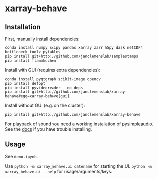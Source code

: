 # xarray-behave

## Installation
First, manually install dependencies:
```shell
conda install numpy scipy pandas xarray zarr h5py dask netCDF4 bottleneck toolz pytables
pip install git+http://github.com/janclemenslab/samplestamps
pip install flammkuchen
```
Install with GUI (requires extra dependencies):
```shell
conda install pyqtgraph scikit-image opencv
pip install defopt
pip install pyvideoreader --no-deps
pip install git+http://github.com/janclemenslab/xarray-behave#egg=xarray-behave[gui]
```
Install without GUI (e.g. on the cluster):
```shell
pip install git+http://github.com/janclemenslab/xarray-behave
```

For playback of sound you need a working installation of [pysimpleaudio](https://simpleaudio.readthedocs.io). See the [docs](https://simpleaudio.readthedocs.io/en/stable/installation.html) if you have trouble installing.

## Usage
See `demo.ipynb`.

Use `python -m xarray_behave.ui datename` for starting the UI. `python -m xarray_behave.ui --help` for usage/arguments/keys.
